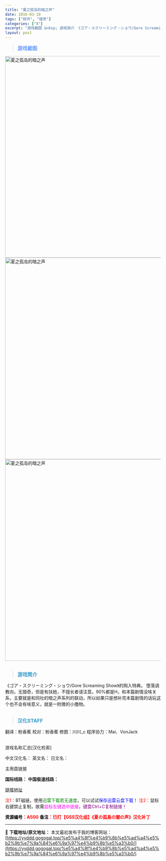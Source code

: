 ```yaml
---
title: "夏之孤岛的暗之声"
date: 2016-03-10
tags: ["拔作", "猎奇"]
categories: ["X"]
excerpt: "游戏截图 &nbsp; 游戏简介 《ゴア・スクリーミング・ショウ/Gore Screaming Show》的购入特典。 堕落调教向，无猎奇，但是有扶她，不擅长者请注意。90%都是H，和本篇剧情没啥关系，主要就是和同社的暗之声系列的联动，所以如果只是想补完本篇剧情的话玩这个也不会有啥意义，就是一附赠的&hellip;"
layout: post
---
```


<div>
<blockquote><b><span style="font-size: 12pt; color: #6699ff;">游戏截图</span></b></blockquote>
<div><img title="点击放大" src="https://yyddd.gogogal.top/wp-content/uploads/2025/04/20250430_6812012de87aa.webp" alt="夏之孤岛的暗之声" width="650" /></div>
<div><img title="点击放大" src="https://yyddd.gogogal.top/wp-content/uploads/2025/04/20250430_6812012fc01bd.webp" alt="夏之孤岛的暗之声" width="650" /></div>
<div><img title="点击放大" src="https://yyddd.gogogal.top/wp-content/uploads/2025/04/20250430_681201319f37d.webp" alt="夏之孤岛的暗之声" width="650" /></div>
&nbsp;
<blockquote><b><span style="font-size: 12pt; color: #3399cc;">游戏简介</span></b></blockquote>
<div>《ゴア・スクリーミング・ショウ/Gore Screaming Show》的购入特典。
堕落调教向，无猎奇，但是有扶她，不擅长者请注意。90%都是H，和本篇剧情没啥关系，主要就是和同社的暗之声系列的联动，所以如果只是想补完本篇剧情的话玩这个也不会有啥意义，就是一附赠的小撸物。</div>
&nbsp;
<blockquote><b><span style="font-size: 12pt; color: #3399cc;">汉化STAFF</span></b></blockquote>
<div>翻译：粉香蕉
校对：粉香蕉
修图：川川_c
程序协力：Mai、VonJack</div>
&nbsp;

游戏名称汇总[汉化检索]

中文汉化名：
英文名：
日文名：

</div>
<div class="panel panel-primary">
<div class="panel-heading">主用盘链接</div>
<div class="panel-body">

<b>国际线路：</b>
<b>中国极速线路：</b>

<!--wechatfans start-->

<a href="https://pan.xunlei.com/s/VOSX8ZY8uTe8My1yDjMzZUcpA1?pwd=3x9f#">链接地址</a>

<!--wechatfans end-->
<span style="color: #ff0000;">注1：</span>BT磁链，使用<span style="color: #008000;">迅雷下载若无速度</span>，可以试试<span style="color: #0000ff;">保存迅雷云盘下载！</span>
<span style="color: #ff0000;">注2：</span>鼠标右键禁止复制，故需<span style="color: #ff00ff;">鼠标左键选中链接</span>，<span style="color: #800080;">键盘Ctrl+C复制链接！</span>

</div>
<div class="panel-footer"><span style="color: #ff0000;"><b><span style="color: #000000;">资源编号</span>：A500</b></span>
<span style="color: #ff0000;"><b><span style="color: #000000;">备注</span>：已打【GSS汉化组】《夏の孤島の闇の声》汉化补丁</b></span></div>
</div>

---
📖 **下载地址/原文地址：** 本文最初发布于我的博客网站：[https://yyddd.gogogal.top/%e5%a4%8f%e4%b9%8b%e5%ad%a4%e5%b2%9b%e7%9a%84%e6%9a%97%e4%b9%8b%e5%a3%b0/](https://yyddd.gogogal.top/%e5%a4%8f%e4%b9%8b%e5%ad%a4%e5%b2%9b%e7%9a%84%e6%9a%97%e4%b9%8b%e5%a3%b0/)
